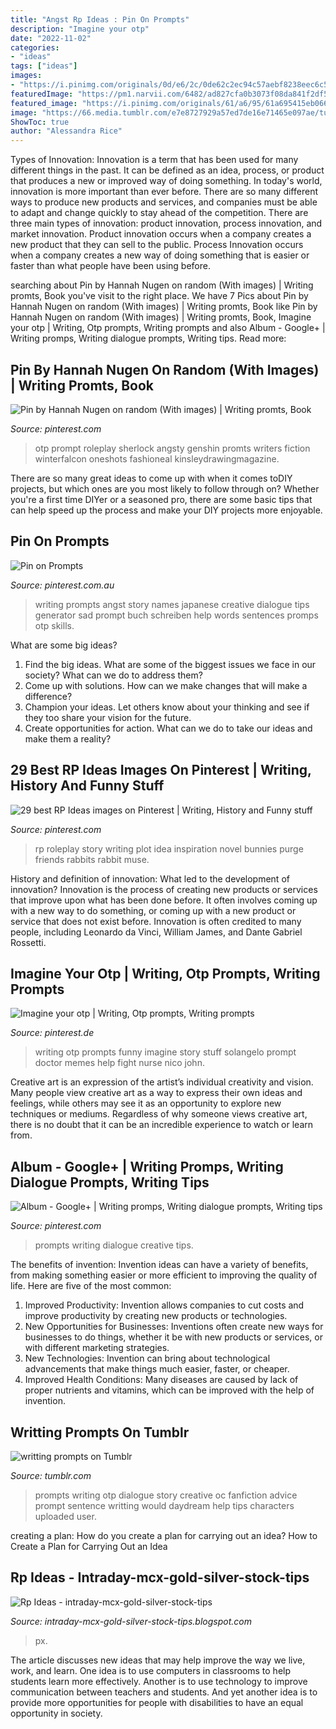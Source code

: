 ```yaml
---
title: "Angst Rp Ideas : Pin On Prompts"
description: "Imagine your otp"
date: "2022-11-02"
categories:
- "ideas"
tags: ["ideas"]
images:
- "https://i.pinimg.com/originals/0d/e6/2c/0de62c2ec94c57aebf8238eec6c5e28c.png"
featuredImage: "https://pm1.narvii.com/6482/ad827cfa0b3073f08da841f2df50d9b2b208421a_hq.jpg"
featured_image: "https://i.pinimg.com/originals/61/a6/95/61a695415eb066496ac9a8619cfcfd3a.jpg"
image: "https://66.media.tumblr.com/e7e8727929a57ed7de16e71465e097ae/tumblr_inline_ojr7kgmEAG1sw1k0w_540.png"
ShowToc: true
author: "Alessandra Rice"
---
```



Types of Innovation:
Innovation is a term that has been used for many different things in the past. It can be defined as an idea, process, or product that produces a new or improved way of doing something. In today's world, innovation is more important than ever before. There are so many different ways to produce new products and services, and companies must be able to adapt and change quickly to stay ahead of the competition. 
There are three main types of innovation: product innovation, process innovation, and market innovation. Product innovation occurs when a company creates a new product that they can sell to the public. Process Innovation occurs when a company creates a new way of doing something that is easier or faster than what people have been using before.

	

		
searching about Pin by Hannah Nugen on random (With images) | Writing promts, Book you've visit to the right place. We have 7 Pics about Pin by Hannah Nugen on random (With images) | Writing promts, Book like Pin by Hannah Nugen on random (With images) | Writing promts, Book, Imagine your otp | Writing, Otp prompts, Writing prompts and also Album - Google+ | Writing promps, Writing dialogue prompts, Writing tips. Read more:
		
    
## Pin By Hannah Nugen On Random (With Images) | Writing Promts, Book

<img loading=lazy src="https://i.pinimg.com/originals/61/a6/95/61a695415eb066496ac9a8619cfcfd3a.jpg" onerror="this.onerror=null;this.src='https://tse4.mm.bing.net/th?id=OIP.wMaLLs4QYrv3QqpEnaA8NwHaKy&amp;pid=15.1';" alt="Pin by Hannah Nugen on random (With images) | Writing promts, Book">

_Source: pinterest.com_

>otp prompt roleplay sherlock angsty genshin promts writers fiction winterfalcon oneshots fashioneal kinsleydrawingmagazine. 

	

There are so many great ideas to come up with when it comes toDIY projects, but which ones are you most likely to follow through on? Whether you're a first time DIYer or a seasoned pro, there are some basic tips that can help speed up the process and make your DIY projects more enjoyable.

    
## Pin On Prompts

<img loading=lazy src="https://i.pinimg.com/736x/83/fa/e5/83fae509ce5c938340a787431e110aa3.jpg" onerror="this.onerror=null;this.src='https://tse3.mm.bing.net/th?id=OIP.9Wntp9ath7qsUsHzPTcDRgHaLX&amp;pid=15.1';" alt="Pin on Prompts">

_Source: pinterest.com.au_

>writing prompts angst story names japanese creative dialogue tips generator sad prompt buch schreiben help words sentences promps otp skills. 

	

What are some big ideas?
1. Find the big ideas. What are some of the biggest issues we face in our society? What can we do to address them?
2. Come up with solutions. How can we make changes that will make a difference?
3. Champion your ideas. Let others know about your thinking and see if they too share your vision for the future.
4. Create opportunities for action. What can we do to take our ideas and make them a reality?

    
## 29 Best RP Ideas Images On Pinterest | Writing, History And Funny Stuff

<img loading=lazy src="https://i.pinimg.com/736x/df/d2/b3/dfd2b34235c1de69bf6be4343f874b2d--story-ideas-writing-inspiration.jpg" onerror="this.onerror=null;this.src='https://tse4.mm.bing.net/th?id=OIP.U7AZIhmUv8kmi4whu6rhPAHaHr&amp;pid=15.1';" alt="29 best RP Ideas images on Pinterest | Writing, History and Funny stuff">

_Source: pinterest.com_

>rp roleplay story writing plot idea inspiration novel bunnies purge friends rabbits rabbit muse. 

	

History and definition of innovation: What led to the development of innovation?
Innovation is the process of creating new products or services that improve upon what has been done before. It often involves coming up with a new way to do something, or coming up with a new product or service that does not exist before. Innovation is often credited to many people, including Leonardo da Vinci, William James, and Dante Gabriel Rossetti.

    
## Imagine Your Otp | Writing, Otp Prompts, Writing Prompts

<img loading=lazy src="https://i.pinimg.com/originals/81/ac/cc/81accc707f9b36781ab880a113edcbff.jpg" onerror="this.onerror=null;this.src='https://tse1.mm.bing.net/th?id=OIP.XXEKtzitMuiqBIpEGIfbxgHaKi&amp;pid=15.1';" alt="Imagine your otp | Writing, Otp prompts, Writing prompts">

_Source: pinterest.de_

>writing otp prompts funny imagine story stuff solangelo prompt doctor memes help fight nurse nico john. 

	

Creative art is an expression of the artist’s individual creativity and vision. Many people view creative art as a way to express their own ideas and feelings, while others may see it as an opportunity to explore new techniques or mediums. Regardless of why someone views creative art, there is no doubt that it can be an incredible experience to watch or learn from.

    
## Album - Google+ | Writing Promps, Writing Dialogue Prompts, Writing Tips

<img loading=lazy src="https://i.pinimg.com/originals/0d/e6/2c/0de62c2ec94c57aebf8238eec6c5e28c.png" onerror="this.onerror=null;this.src='https://tse4.mm.bing.net/th?id=OIP.a8qUVzSXKHy8ONdhA9HahAHaLK&amp;pid=15.1';" alt="Album - Google+ | Writing promps, Writing dialogue prompts, Writing tips">

_Source: pinterest.com_

>prompts writing dialogue creative tips. 

	

The benefits of invention:
Invention ideas can have a variety of benefits, from making something easier or more efficient to improving the quality of life. Here are five of the most common: 
1. Improved Productivity: Invention allows companies to cut costs and improve productivity by creating new products or technologies.
2. New Opportunities for Businesses: Inventions often create new ways for businesses to do things, whether it be with new products or services, or with different marketing strategies.
3. New Technologies: Invention can bring about technological advancements that make things much easier, faster, or cheaper.
4. Improved Health Conditions: Many diseases are caused by lack of proper nutrients and vitamins, which can be improved with the help of invention. 
    
## Writting Prompts On Tumblr

<img loading=lazy src="https://66.media.tumblr.com/e7e8727929a57ed7de16e71465e097ae/tumblr_inline_ojr7kgmEAG1sw1k0w_540.png" onerror="this.onerror=null;this.src='https://tse1.mm.bing.net/th?id=OIP.OkOTJGuG_g8rJnoyL5DP7wHaH2&amp;pid=15.1';" alt="writting prompts on Tumblr">

_Source: tumblr.com_

>prompts writing otp dialogue story creative oc fanfiction advice prompt sentence writting would daydream help tips characters uploaded user. 

	

creating a plan: How do you create a plan for carrying out an idea?
How to Create a Plan for Carrying Out an Idea

    
## Rp Ideas - Intraday-mcx-gold-silver-stock-tips

<img loading=lazy src="https://pm1.narvii.com/6482/ad827cfa0b3073f08da841f2df50d9b2b208421a_hq.jpg" onerror="this.onerror=null;this.src='https://tse4.mm.bing.net/th?id=OIP.hLQZGUH3KPaCHhwLUP3POgHaLg&amp;pid=15.1';" alt="Rp Ideas - intraday-mcx-gold-silver-stock-tips">

_Source: intraday-mcx-gold-silver-stock-tips.blogspot.com_

>px. 

	

The article discusses new ideas that may help improve the way we live, work, and learn. One idea is to use computers in classrooms to help students learn more effectively. Another is to use technology to improve communication between teachers and students. And yet another idea is to provide more opportunities for people with disabilities to have an equal opportunity in society.

